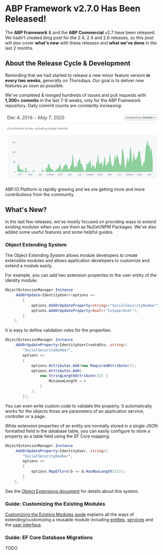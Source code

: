 # ABP Framework v2.7.0 Has Been Released!

The **ABP Framework** & and the **ABP Commercial** v2.7 have been released. We hadn't created blog post for   the 2.4, 2.4 and 2.6 releases, so this post will also cover **what's new** with these releases and **what we've done** in the last 2 months.

## About the Release Cycle & Development

Reminding that we had started to release a new minor feature version **in every two weeks**, generally on Thursdays. Our goal is to deliver new features as soon as possible.

We've completed & merged hundreds of issues and pull requests with **1,300+ commits** in the last 7-8 weeks, only for the ABP Framework repository. Daily commit counts are constantly increasing:

![github-contribution-graph](github-contribution-graph.png)

ABP.IO Platform is rapidly growing and we are getting more and more contributions from the community.

## What's New?

In the last few releases, we've mostly focused on providing ways to extend existing modules when you use them as NuGet/NPM Packages. We've also added some useful features and some helpful guides.

### Object Extending System

The Object Extending System allows module developers to create extensible modules and allows application developers to customize and extend a module easily.

For example, you can add two extension properties to the user entity of the identity module:

````csharp
ObjectExtensionManager.Instance
    .AddOrUpdate<IdentityUser>(options =>
        {
            options.AddOrUpdateProperty<string>("SocialSecurityNumber");
            options.AddOrUpdateProperty<bool>("IsSuperUser");
        }
    );
````

It is easy to define validation rules for the properties:

````csharp
ObjectExtensionManager.Instance
    .AddOrUpdateProperty<IdentityUserCreateDto, string>(
        "SocialSecurityNumber",
        options =>
        {
            options.Attributes.Add(new RequiredAttribute());
            options.Attributes.Add(
                new StringLengthAttribute(32) {
                    MinimumLength = 6 
                }
            );
        });
````

You can even write custom code to validate the property. It automatically works for the objects those are parameters of an application service, controller or a page.

While extension properties of an entity are normally stored in a single JSON formatted field in the database table, you can easily configure to store a property as a table field using the EF Core mapping:

````csharp
ObjectExtensionManager.Instance
    .AddOrUpdateProperty<IdentityUser, string>(
        "SocialSecurityNumber",
        options =>
        {
            options.MapEfCore(b => b.HasMaxLength(32));
        }
    );
````

See the [Object Extensions document](https://docs.abp.io/en/abp/latest/Object-Extensions) for details about this system.

### Guide: Customizing the Existing Modules

[Customizing the Existing Modules guide](https://docs.abp.io/en/abp/latest/Customizing-Application-Modules-Guide) explains all the ways of extending/customizing a reusable module including [entities](https://docs.abp.io/en/abp/latest/Customizing-Application-Modules-Extending-Entities), [services](https://docs.abp.io/en/abp/latest/Customizing-Application-Modules-Overriding-Services) and the [user interface](https://docs.abp.io/en/abp/latest/Customizing-Application-Modules-Overriding-User-Interface).

### Guide: EF Core Database Migrations

TODO